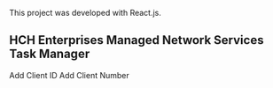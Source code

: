 This project was developed with React.js.

## HCH Enterprises Managed Network Services Task Manager

Add Client ID
Add Client Number
